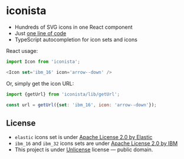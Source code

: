 # iconista

- Hundreds of SVG icons in one React component
- Just [one line of code](https://github.com/streamich/iconista/blob/master/src/index.tsx)
- TypeScript autocompletion for icon sets and icons

React usage:

```js
import Icon from 'iconista';

<Icon set='ibm_16' icon='arrow--down' />
```

Or, simply get the icon URL:

```js
import {getUrl} from 'iconista/lib/getUrl';

const url = getUrl({set: 'ibm_16', icon: 'arrow--down'});
```


## License

- `elastic` icons set is under [Apache License 2.0 by Elastic](https://github.com/elastic/eui/blob/master/LICENSE)
- `ibm_16` and `ibm_32` icons sets are under [Apache License 2.0 by IBM](https://github.com/IBM/carbon-elements/blob/master/LICENSE)
- This project is under [Unlicense](LICENSE) license &mdash; public domain.
